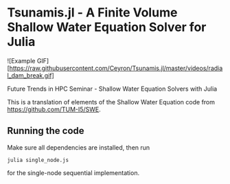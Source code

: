 # Tsunamis.jl - A Finite Volume Shallow Water Equation Solver for Julia

![Example GIF][https://raw.githubusercontent.com/Ceyron/Tsunamis.jl/master/videos/radial_dam_break.gif]

Future Trends in HPC Seminar - Shallow Water Equation Solvers with Julia

This is a translation of elements of the Shallow Water Equation code from
https://github.com/TUM-I5/SWE.

## Running the code

Make sure all dependencies are installed, then run

    julia single_node.js

for the single-node sequential implementation.
